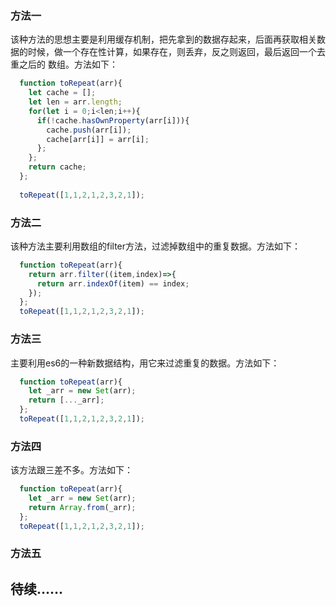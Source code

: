 ### 方法一

该种方法的思想主要是利用缓存机制，把先拿到的数据存起来，后面再获取相关数据的时候，做一个存在性计算，如果存在，则丢弃，反之则返回，最后返回一个去重之后的
数组。方法如下：

```javascript
  function toRepeat(arr){
    let cache = [];
    let len = arr.length;
    for(let i = 0;i<len;i++){
      if(!cache.hasOwnProperty(arr[i])){
        cache.push(arr[i]);
        cache[arr[i]] = arr[i];
      };
    };
    return cache;
  };
  
  toRepeat([1,1,2,1,2,3,2,1]);
```

### 方法二

该种方法主要利用数组的filter方法，过滤掉数组中的重复数据。方法如下：

```javascript
  function toRepeat(arr){
    return arr.filter((item,index)=>{
      return arr.indexOf(item) == index;
    });
  };
  toRepeat([1,1,2,1,2,3,2,1]);
```

### 方法三

主要利用es6的一种新数据结构，用它来过滤重复的数据。方法如下：

```javascript
  function toRepeat(arr){
    let _arr = new Set(arr);
    return [..._arr];
  };
  toRepeat([1,1,2,1,2,3,2,1]);
```

### 方法四

该方法跟三差不多。方法如下：

```javascript
  function toRepeat(arr){
    let _arr = new Set(arr);
    return Array.from(_arr);
  };
  toRepeat([1,1,2,1,2,3,2,1]);
```

### 方法五

## 待续……
